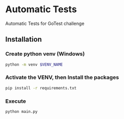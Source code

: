 # Automatic Tests

Automatic Tests for GoTest challenge

## Installation

### Create python venv (Windows)

```sh
python -m venv $VENV_NAME
```

### Activate the VENV, then Install the packages

```sh
pip install -r requirements.txt
```

### Execute

```sh
python main.py
```

